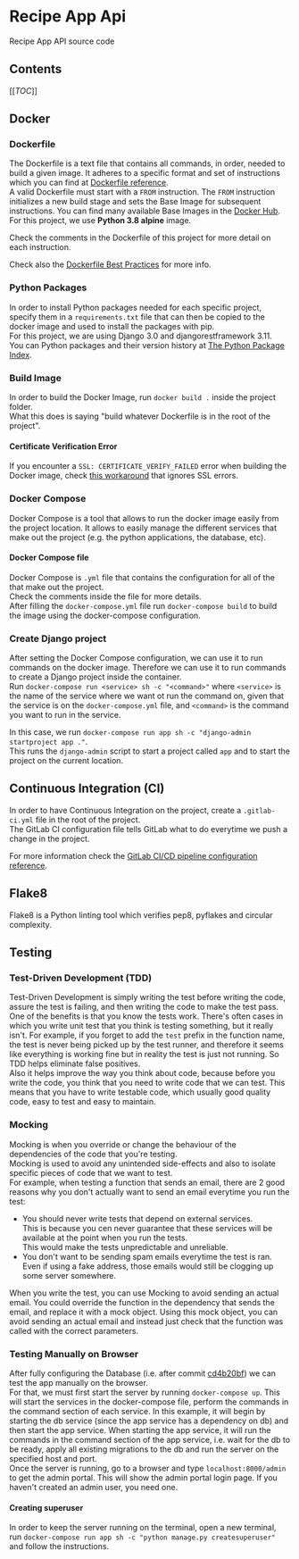 # Recipe App Api

Recipe App API source code

## Contents

[[_TOC_]]

## Docker
### Dockerfile
The Dockerfile is a text file that contains all commands, in order, needed to build a given image. It adheres to a specific format and set of instructions which you can find at [Dockerfile reference](https://docs.docker.com/engine/reference/builder/).  
A valid Dockerfile must start with a ```FROM``` instruction. The ```FROM``` instruction initializes a new build stage and sets the Base Image for subsequent instructions. You can find many available Base Images in the [Docker Hub](https://hub.docker.com).  
For this project, we use **Python 3.8 alpine** image.  

Check the comments in the Dockerfile of this project for more detail on each instruction.  

Check also the [Dockerfile Best Practices](https://docs.docker.com/develop/develop-images/dockerfile_best-practices/#from) for more info.

### Python Packages
In order to install Python packages needed for each specific project, specify them in a ```requirements.txt``` file that can then be copied to the docker image and used to install the packages with pip.  
For this project, we are using Django 3.0 and djangorestframework 3.11.  
You can Python packages and their version history at [The Python Package Index](https://pypi.org/). 

### Build Image
In order to build the Docker Image, run ```docker build .``` inside the project folder.  
What this does is saying "build whatever Dockerfile is in the root of the project".

#### Certificate Verification Error
If you encounter a ```SSL: CERTIFICATE_VERIFY_FAILED``` error when building the Docker image, check [this workaround](https://stackoverflow.com/a/56131678/1971089) that ignores SSL errors.

### Docker Compose
Docker Compose is a tool that allows to run the docker image easily from the project location.
It allows to easily manage the different services that make out the project (e.g. the python applications, the database, etc).

#### Docker Compose file
Docker Compose is ```.yml``` file that contains the configuration for all of the that make out the project.  
Check the comments inside the file for more details.  
After filling the ```docker-compose.yml``` file run ```docker-compose build``` to build the image using the docker-compose configuration.

### Create Django project
After setting the Docker Compose configuration, we can use it to run commands on the docker image.
Therefore we can use it to run commands to create a Django project inside the container.  
Run ```docker-compose run <service> sh -c "<command>"``` where ```<service>``` is the name of the service where we want ot run the command on,
given that the service is on the ```docker-compose.yml``` file, and ```<command>``` is the command you want to run in the service.

In this case, we run ```docker-compose run app sh -c "django-admin startproject app ."```.  
This runs the ```django-admin``` script to start a project called ```app``` and to start the project on the current location.

## Continuous Integration (CI)
In order to have Continuous Integration on the project, create a ```.gitlab-ci.yml``` file in the root of the project.  
The GitLab CI configuration file tells GitLab what to do everytime we push a change in the project.  

For more information check the [GitLab CI/CD pipeline configuration reference](https://docs.gitlab.com/ee/ci/yaml/).

## Flake8
Flake8 is a Python linting tool which verifies pep8, pyflakes and circular complexity.

## Testing
### Test-Driven Development (TDD)
Test-Driven Development is simply writing the test before writing the code, assure the test is failing, and then writing the code to make the test pass.  
One of the benefits is that you know the tests work.
There's often cases in which you write unit test that you think is testing something, but it really isn't.
For example, if you forget to add the ```test``` prefix in the function name, the test is never being picked up by the test runner, and therefore it seems like everything is working fine but in reality the test is just not running.
So TDD helps eliminate false positives.  
Also it helps improve the way you think about code, because before you write the code, you think that you need to write code that we can test.
This means that you have to write testable code, which usually good quality code, easy to test and easy to maintain.

### Mocking
Mocking is when you override or change the behaviour of the dependencies of the code that you're testing.  
Mocking is used to avoid any unintended side-effects and also to isolate specific pieces of code that we want to test.  
For example, when testing a function that sends an email, there are 2 good reasons why you don't actually want to send an email everytime you run the test:
- You should never write tests that depend on external services.  
This is because you cen never guarantee that these services will be available at the point when you run the tests.  
This would make the tests unpredictable and unreliable.
- You don't want to be sending spam emails everytime the test is ran.  
Even if using a fake address, those emails would still be clogging up some server somewhere.

When you write the test, you can use Mocking to avoid sending an actual email.
You could override the function in the dependency that sends the email, and replace it with a mock object.
Using this mock object, you can avoid sending an actual email and instead just check that the function was called with the correct parameters. 

### Testing Manually on Browser
After fully configuring the Database (i.e. after commit [cd4b20bf](https://gitlab.altengroup.net/ska/knowledge-base/python/django/recipe-app-api/-/commit/cd4b20bf4e4caee9a36ed6be6649b727db2e6de1)) we can test the app manually on the browser.  
For that, we must first start the server by running ```docker-compose up```.
This will start the services in the docker-compose file, perform the commands in the command section of each service.
In this example, it will begin by starting the db service (since the app service has a dependency on db) and then start the app service.
When starting the app service, it will run the commands in the command section of the app service, i.e. wait for the db to be ready, apply all existing migrations to the db and run the server on the specified host and port.      
Once the server is running, go to a browser and type ```localhost:8000/admin``` to get the admin portal.
This will show the admin portal login page.
If you haven't created an admin user, you need one.

#### Creating superuser
In order to keep the server running on the terminal, open a new terminal, run ```docker-compose run app sh -c "python manage.py createsuperuser"``` and follow the instructions.
